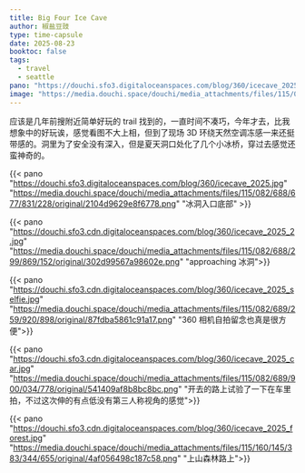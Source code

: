 ```yaml
---
title: Big Four Ice Cave
author: 椒盐豆豉
type: time-capsule
date: 2025-08-23
booktoc: false
tags:
  - travel
  - seattle
pano: "https://douchi.sfo3.digitaloceanspaces.com/blog/360/icecave_2025.jpg"
image: "https://media.douchi.space/douchi/media_attachments/files/115/082/688/677/831/228/original/2104d9629e8f6778.png"
---
```


应该是几年前搜附近简单好玩的 trail 找到的，一直时间不凑巧，今年才去，比我想象中的好玩诶，感觉看图不大上相，但到了现场 3D 环绕天然空调冻感一来还挺带感的。洞里为了安全没有深入，但是夏天洞口处化了几个小冰桥，穿过去感觉还蛮神奇的。

<!--more-->

{{< pano "https://douchi.sfo3.digitaloceanspaces.com/blog/360/icecave_2025.jpg" "https://media.douchi.space/douchi/media_attachments/files/115/082/688/677/831/228/original/2104d9629e8f6778.png" "冰洞入口底部" >}}

{{< pano "https://douchi.sfo3.cdn.digitaloceanspaces.com/blog/360/icecave_2025_2.jpg" "https://media.douchi.space/douchi/media_attachments/files/115/082/688/299/869/152/original/302d99567a98602e.png" "approaching 冰洞">}}

{{< pano "https://douchi.sfo3.cdn.digitaloceanspaces.com/blog/360/icecave_2025_selfie.jpg" "https://media.douchi.space/douchi/media_attachments/files/115/082/689/259/920/898/original/87fdba5861c91a17.png" "360 相机自拍留念也真是很方便">}}

{{< pano "https://douchi.sfo3.cdn.digitaloceanspaces.com/blog/360/icecave_2025_car.jpg" "https://media.douchi.space/douchi/media_attachments/files/115/082/689/900/034/778/original/541409af8b8bc8bc.png" "开去的路上试验了一下在车里拍，不过这次伸的有点低没有第三人称视角的感觉">}}

{{< pano "https://douchi.sfo3.cdn.digitaloceanspaces.com/blog/360/icecave_2025_forest.jpg" "https://media.douchi.space/douchi/media_attachments/files/115/160/145/383/344/655/original/4af056498c187c58.png" "上山森林路上">}}